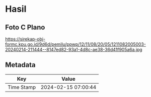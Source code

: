 # Hasil

## Foto C Plano

https://sirekap-obj-formc.kpu.go.id/9d6d/pemilu/ppwp/12/11/08/20/05/1211082005003-20240214-211444--8147ed82-93a1-4d8c-ae38-36d41f905a6a.jpg


## Metadata

| Key        | Value               |
| ---------- | ------------------- |
| Time Stamp | 2024-02-15 07:00:44 |



